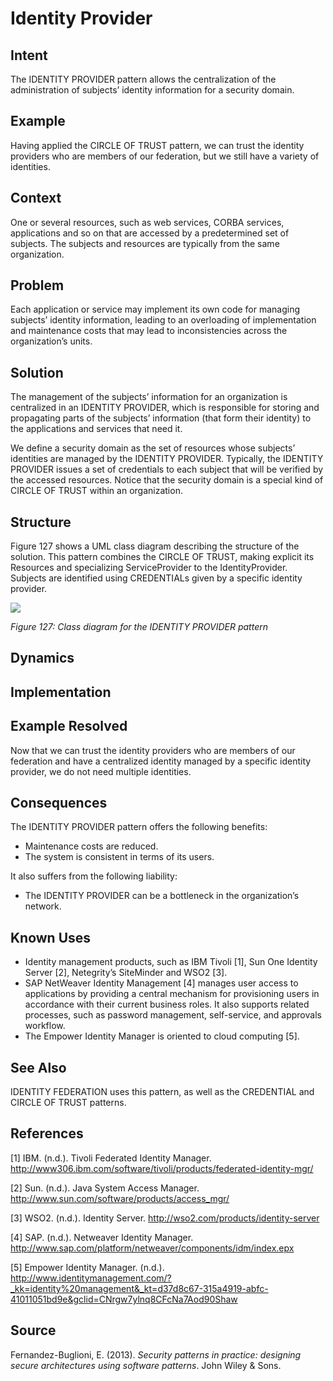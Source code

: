 # **Identity Provider**

## **Intent**
The IDENTITY PROVIDER pattern allows the centralization of the administration of subjects’ identity information for a security domain.

## **Example**
Having applied the CIRCLE OF TRUST pattern, we can trust the identity providers who are members of our federation, but we still have a variety of identities.

## **Context**
One or several resources, such as web services, CORBA services, applications and so on that are accessed by a predetermined set of subjects. The subjects and resources are typically from the same organization.

## **Problem**
Each application or service may implement its own code for managing subjects’ identity information, leading to an overloading of implementation and maintenance costs that may lead to inconsistencies across the organization’s units.

## **Solution**
The management of the subjects’ information for an organization is centralized in an IDENTITY PROVIDER, which is responsible for storing and propagating parts of the subjects’ information (that form their identity) to the applications and services that need it. 

We define a security domain as the set of resources whose subjects’ identities are managed by the IDENTITY PROVIDER. Typically, the IDENTITY PROVIDER issues a set of credentials to each subject that will be verified by the accessed resources. Notice that the security domain is a special kind of CIRCLE OF TRUST within an organization.

## **Structure**
Figure 127 shows a UML class diagram describing the structure of the solution. This pattern combines the CIRCLE OF TRUST, making explicit its Resources and specializing ServiceProvider to the IdentityProvider. Subjects are identified using CREDENTIALs given by a specific identity provider.

![](./Images/identity_provider_structure.png)

*Figure 127: Class diagram for the IDENTITY PROVIDER pattern*

## **Dynamics**

## **Implementation**

## **Example Resolved**
Now that we can trust the identity providers who are members of our federation and have a centralized identity managed by a specific identity provider, we do not need multiple identities.

## **Consequences**
The IDENTITY PROVIDER pattern offers the following benefits: 

- Maintenance costs are reduced.
- The system is consistent in terms of its users.

It also suffers from the following liability:

- The IDENTITY PROVIDER can be a bottleneck in the organization’s network.
  
## **Known Uses**
- Identity management products, such as IBM Tivoli [1], Sun One Identity Server [2], Netegrity’s SiteMinder and WSO2 [3]. 
- SAP NetWeaver Identity Management [4] manages user access to applications by providing a central mechanism for provisioning users in accordance with their current business roles. It also supports related processes, such as password management, self-service, and approvals workflow. 
- The Empower Identity Manager is oriented to cloud computing [5].

## **See Also**
IDENTITY FEDERATION uses this pattern, as well as the CREDENTIAL and CIRCLE OF TRUST patterns.

## **References**
[1] IBM. (n.d.). Tivoli Federated Identity Manager. <http://www306.ibm.com/software/tivoli/products/federated-identity-mgr/>

[2] Sun. (n.d.). Java System Access Manager. <http://www.sun.com/software/products/access_mgr/>

[3] WSO2. (n.d.). Identity Server. <http://wso2.com/products/identity-server>

[4] SAP. (n.d.). Netweaver Identity Manager. <http://www.sap.com/platform/netweaver/components/idm/index.epx>

[5] Empower Identity Manager. (n.d.). <http://www.identitymanagement.com/?_kk=identity%20management&_kt=d37d8c67-315a4919-abfc-41011051bd9e&gclid=CNrgw7ylnq8CFcNa7Aod90Shaw> 

## **Source**
Fernandez-Buglioni, E. (2013). *Security patterns in practice: designing secure architectures using software patterns*. John Wiley & Sons.

